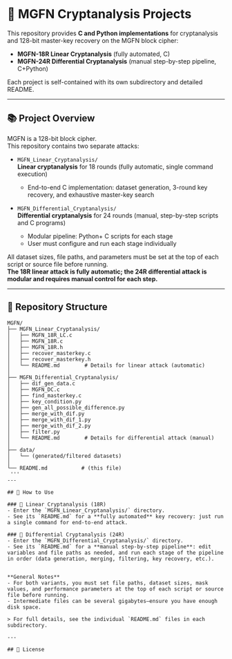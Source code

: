 # 🔐 MGFN Cryptanalysis Projects

This repository provides **C and Python implementations** for cryptanalysis and 128-bit master-key recovery on the MGFN block cipher:

- **MGFN-18R Linear Cryptanalysis** (fully automated, C)
- **MGFN-24R Differential Cryptanalysis** (manual step-by-step pipeline, C+Python)

Each project is self-contained with its own subdirectory and detailed README.

---

## 📚 Project Overview

MGFN is a 128-bit block cipher.  
This repository contains two separate attacks:

- `MGFN_Linear_Cryptanalysis/`  
  **Linear cryptanalysis** for 18 rounds (fully automatic, single command execution)  
  - End-to-end C implementation: dataset generation, 3-round key recovery, and exhaustive master-key search

- `MGFN_Differential_Cryptanalysis/`  
  **Differential cryptanalysis** for 24 rounds (manual, step-by-step scripts and C programs)  
  - Modular pipeline: Python+ C scripts for each stage  
  - User must configure and run each stage individually

All dataset sizes, file paths, and parameters must be set at the top of each script or source file before running.  
**The 18R linear attack is fully automatic; the 24R differential attack is modular and requires manual control for each step.**

---

## 📂 Repository Structure

```text
MGFN/
├── MGFN_Linear_Cryptanalysis/
│   ├── MGFN_18R_LC.c
│   ├── MGFN_18R.c
│   ├── MGFN_18R.h
│   ├── recover_masterkey.c
│   ├── recover_masterkey.h
│   └── README.md        # Details for linear attack (automatic)
│
├── MGFN_Differential_Cryptanalysis/
│   ├── dif_gen_data.c
│   ├── MGFN_DC.c
│   ├── find_masterkey.c
│   ├── key_condition.py
│   ├── gen_all_possible_difference.py
│   ├── merge_with_dif.py
│   ├── merge_with_dif_1.py
│   ├── merge_with_dif_2.py
│   ├── filter.py
│   └── README.md        # Details for differential attack (manual)
│
├── data/
│   └── (generated/filtered datasets)
│
└── README.md           # (this file)
 '''
---

## 🚦 How to Use

### 🔷 Linear Cryptanalysis (18R)
- Enter the `MGFN_Linear_Cryptanalysis/` directory.
- See its `README.md` for a **fully automated** key recovery: just run a single command for end-to-end attack.

### 🔷 Differential Cryptanalysis (24R)
- Enter the `MGFN_Differential_Cryptanalysis/` directory.
- See its `README.md` for a **manual step-by-step pipeline**: edit variables and file paths as needed, and run each stage of the pipeline in order (data generation, merging, filtering, key recovery, etc.).


**General Notes**
- For both variants, you must set file paths, dataset sizes, mask values, and performance parameters at the top of each script or source file before running.
- Intermediate files can be several gigabytes—ensure you have enough disk space.

> For full details, see the individual `README.md` files in each subdirectory.

---

## 📄 License




